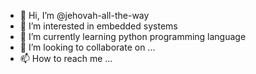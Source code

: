 - 👋 Hi, I’m @jehovah-all-the-way
- 👀 I’m interested in embedded systems
- 🌱 I’m currently learning python programming language
- 💞️ I’m looking to collaborate on ...
- 📫 How to reach me ...

<!---
jehovah-all-the-way/jehovah-all-the-way is a ✨ special ✨ repository because its `README.md` (this file) appears on your GitHub profile.
You can click the Preview link to take a look at your changes.
--->
